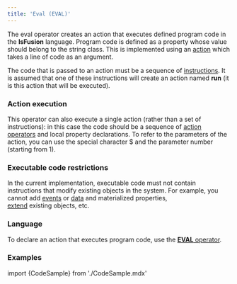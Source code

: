```yaml
---
title: 'Eval (EVAL)'
---
```


The eval operator creates an action that executes defined program code in the **lsFusion** language. Program code is defined as a property whose value should belong to the string class. This is implemented using an [action](Actions.md) which takes a line of code as an argument.

The code that is passed to an action must be a sequence of [instructions](Instructions.md). It is assumed that one of these instructions will create an action named **run** (it is this action that will be executed).

### Action execution

This operator can also execute a single action (rather than a set of instructions): in this case the code should be a sequence of [action operators](Оperators.md) and local property declarations. To refer to the parameters of the action, you can use the special character $ and the parameter number (starting from 1).

### Executable code restrictions

In the current implementation, executable code must not contain instructions that modify existing objects in the system. For example, you cannot add [events](Events.md) or [data](Data_properties_DATA.md) and materialized properties, [extend](Extensions.md) existing objects, etc.

### Language

To declare an action that executes program code, use the [**EVAL** operator](EVAL_operator.md).

### Examples

import {CodeSample} from './CodeSample.mdx'

<CodeSample url="http://documentation.lsfusion.org:5000/sample?file=ActionSample&block=eval"/>
